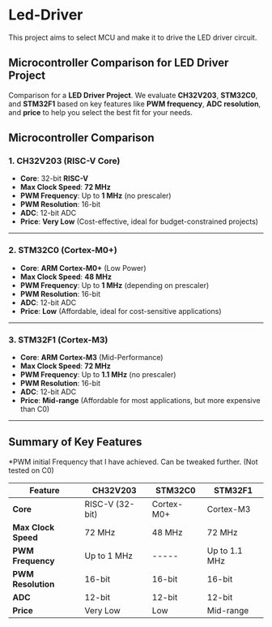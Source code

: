 # Led-Driver
This project aims to select MCU and make it to drive the LED driver circuit. 


## Microcontroller Comparison for LED Driver Project

Comparison for a **LED Driver Project**. We evaluate **CH32V203**, **STM32C0**, and **STM32F1** based on key features like **PWM frequency**, **ADC resolution**, and **price** to help you select the best fit for your needs.

## Microcontroller Comparison

### 1. **CH32V203 (RISC-V Core)**
- **Core**: 32-bit **RISC-V**
- **Max Clock Speed**: **72 MHz**
- **PWM Frequency**: Up to **1 MHz** (no prescaler)
- **PWM Resolution**: 16-bit
- **ADC**: 12-bit ADC
- **Price**: **Very Low** (Cost-effective, ideal for budget-constrained projects)

---

### 2. **STM32C0 (Cortex-M0+)**
- **Core**: **ARM Cortex-M0+** (Low Power)
- **Max Clock Speed**: **48 MHz**
- **PWM Frequency**: Up to **1 MHz** (depending on prescaler)
- **PWM Resolution**: 16-bit
- **ADC**: 12-bit ADC
- **Price**: **Low** (Affordable, ideal for cost-sensitive applications)

---

### 3. **STM32F1 (Cortex-M3)**
- **Core**: **ARM Cortex-M3** (Mid-Performance)
- **Max Clock Speed**: **72 MHz**
- **PWM Frequency**: Up to **1.1 MHz** (no prescaler)
- **PWM Resolution**: 16-bit
- **ADC**: 12-bit ADC
- **Price**: **Mid-range** (Affordable for most applications, but more expensive than C0)

---

## Summary of Key Features
*PWM initial Frequency that I have achieved. Can be tweaked further. (Not tested on C0)

| Feature                 | **CH32V203**        | **STM32C0**          | **STM32F1**          |
|-------------------------|---------------------|----------------------|----------------------|
| **Core**                | RISC-V (32-bit)     | Cortex-M0+           | Cortex-M3            |
| **Max Clock Speed**     | 72 MHz              | 48 MHz               | 72 MHz               |
| **PWM Frequency**       | Up to 1 MHz         | -----                | Up to 1.1 MHz        |
| **PWM Resolution**      | 16-bit              | 16-bit               | 16-bit               |
| **ADC**                 | 12-bit              | 12-bit               | 12-bit               |
| **Price**               | Very Low            | Low                  | Mid-range            |


